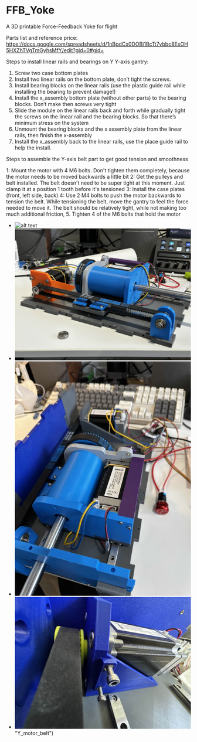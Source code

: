 # FFB_Yoke
A 3D printable Force-Feedback Yoke for flight

Parts list and reference price:
https://docs.google.com/spreadsheets/d/1nBpdCx0DOBi1BcTt7vbbc8EsOH5HXZhTVgTmGyhsMfY/edit?gid=0#gid=

Steps to install linear rails and bearings on Y Y-axis gantry:

1. Screw two case bottom plates
2. Install two linear rails on the bottom plate, don’t tight the screws.
3. Install bearing blocks on the linear rails (use the plastic guide rail while installing the bearing to prevent damage!)
4. Install the x_assembly bottom plate (without other parts) to the bearing blocks. Don’t make then screws very tight
5. Slide the module on the linear rails back and forth while gradually tight the screws on the linear rail and the bearing blocks. So that there’s minimum stress on the system
6. Unmount the bearing blocks and the x assembly plate from the linear rails, then finish the x-assembly
7. Install the x_assembly back to the linear rails, use the place guide rail to help the install.

Steps to assemble the Y-axis belt part to get good tension and smoothness

1: Mount the motor with 4 M6 bolts. Don't tighten them completely, because the motor needs to be moved backwards a little bit
2: Get the pulleys and belt installed. The belt doesn't need to be super tight at this moment. Just clamp it at a position 1 tooth before it's tensioned
3: Install the case plates (front, left side, back)
4: Use 2 M4 bolts to push the motor backwards to tension the belt. While tensioning the belt, move the gantry to feel the force needed to move it. The belt should be relatively tight, while not making too much additional friction, 
5. Tighten 4 of the M6 bolts that hold the motor

- ![alt text](https://github.com/yuchenyan0107/FFB_Yoke/blob/main/pictures/front.png "front view")
- ![alt text](https://github.com/yuchenyan0107/FFB_Yoke/blob/main/pictures/side.jpg "picture from the side")
- ![alt text](https://github.com/yuchenyan0107/FFB_Yoke/blob/main/pictures/top_side.webp "picture from the side")
- ![alt text](https://github.com/yuchenyan0107/FFB_Yoke/blob/main/pictures/belt_tensioner.jpg) "Y_motor_belt")

